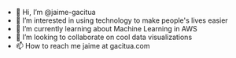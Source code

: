 - 👋 Hi, I’m @jaime-gacitua
- 👀 I’m interested in using technology to make people's lives easier
- 🌱 I’m currently learning about Machine Learning in AWS
- 💞️ I’m looking to collaborate on cool data visualizations
- 📫 How to reach me jaime at gacitua.com

<!---
jaime-gacitua/jaime-gacitua is a ✨ special ✨ repository because its `README.md` (this file) appears on your GitHub profile.
You can click the Preview link to take a look at your changes.
--->
